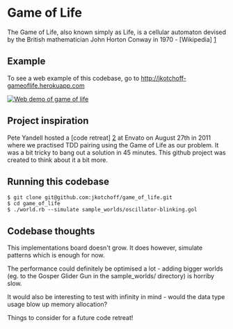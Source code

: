 # Game of Life

The Game of Life, also known simply as Life, is a cellular automaton devised by the British 
mathematician John Horton Conway in 1970 - [Wikipedia] [1]

## Example
To see a web example of this codebase, go to http://jkotchoff-gameoflife.herokuapp.com 

[![Web demo of game of life](http://jkotchoff-gameoflife.herokuapp.com)](https://raw.githubusercontent.com/jkotchoff/game_of_life/master/screenshot.png)



## Project inspiration
Pete Yandell hosted a [code retreat] [2] at Envato on August 27th in 2011 where we practised TDD pairing using the Game of Life as our problem. It was a bit tricky to bang out a solution in 45 minutes. This github project was created to think about it a bit more.

## Running this codebase

    $ git clone git@github.com:jkotchoff/game_of_life.git
    $ cd game_of_life
    $ ./world.rb --simulate sample_worlds/oscillator-blinking.gol

## Codebase thoughts
This implementations board doesn't grow. It does however, simulate patterns which is enough for now.

The performance could definitely be optimised a lot - adding bigger worlds (eg. to the Gosper Glider Gun in the sample_worlds/ directory) is horriby slow. 

It would also be interesting to test with infinity in mind - would the data type usage blow up memory allocation?

Things to consider for a future code retreat!

  [1]: http://en.wikipedia.org/wiki/Conway's_Game_of_Life "Wikipedia"
  [2]: http://notes.envato.com/developers/code-retreat/   "code retreat"  

